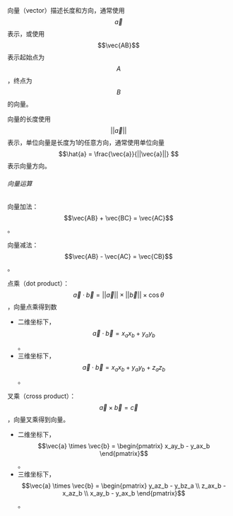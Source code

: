 向量（vector）描述长度和方向，通常使用$$\vec{a}$$表示，或使用$$\vec{AB}$$表示起始点为$$A$$，终点为$$B$$的向量。

向量的长度使用$$||\vec{a}||$$表示，单位向量是长度为1的任意方向，通常使用单位向量$$\hat{a} = \frac{\vec{a}}{||\vec{a}||} $$表示向量方向。

###### 向量运算

向量加法：$$\vec{AB} + \vec{BC} = \vec{AC}$$。

向量减法：$$\vec{AB} - \vec{AC} = \vec{CB}$$。

点乘（dot product）：$$\vec{a} \cdot \vec{b} = ||\vec{a}|| \times ||\vec{b}|| \times \cos{\theta}$$，向量点乘得到数

* 二维坐标下，$$\vec{a} \cdot \vec{b} = {x_a}{x_b} + {y_a}{y_b}$$。
* 三维坐标下，$$ \vec{a} \cdot \vec{b} = x_ax_b + y_ay_b + z_az_b $$。

叉乘（cross product）：$$\vec{a} \times \vec{b}  = \vec{c}$$，向量叉乘得到向量。

* 二维坐标下，$$\vec{a} \times \vec{b} = \begin{pmatrix} x_ay_b - y_ax_b  \end{pmatrix}$$。
* 三维坐标下，$$\vec{a} \times \vec{b} = \begin{pmatrix} y_az_b - y_bz_a \\ z_ax_b - x_az_b \\ x_ay_b - y_ax_b  \end{pmatrix}$$。
